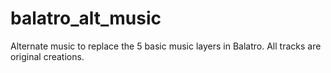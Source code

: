 # balatro_alt_music
Alternate music to replace the 5 basic music layers in Balatro. All tracks are original creations.
